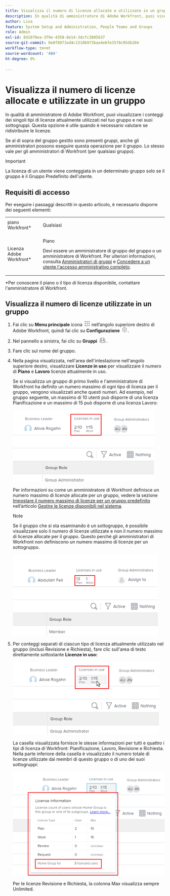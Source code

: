 ```yaml
---
title: Visualizza il numero di licenze allocate e utilizzate in un gruppo
description: In qualità di amministratore di Adobe Workfront, puoi visualizzare i conteggi dei singoli tipi di licenze attualmente utilizzati nel tuo gruppo e nei suoi sottogruppi. Questa opzione è utile quando è necessario valutare se ridistribuire le licenze.
author: Lisa
feature: System Setup and Administration, People Teams and Groups
role: Admin
exl-id: 8d1870ea-3f9e-4358-8e14-3dcfc3805637
source-git-commit: 0e8f8973ad4c1310b973bae4e6fe3578c05db204
workflow-type: tm+mt
source-wordcount: '484'
ht-degree: 0%

---
```


# Visualizza il numero di licenze allocate e utilizzate in un gruppo

In qualità di amministratore di Adobe Workfront, puoi visualizzare i conteggi dei singoli tipi di licenze attualmente utilizzati nel tuo gruppo e nei suoi sottogruppi. Questa opzione è utile quando è necessario valutare se ridistribuire le licenze.

Se al di sopra del gruppo gestito sono presenti gruppi, anche gli amministratori possono eseguire questa operazione per il gruppo. Lo stesso vale per gli amministratori di Workfront (per qualsiasi gruppo).

>[!IMPORTANT]
>
>La licenza di un utente viene conteggiata in un determinato gruppo solo se il gruppo è il Gruppo Predefinito dell&#39;utente.

## Requisiti di accesso

Per eseguire i passaggi descritti in questo articolo, è necessario disporre dei seguenti elementi:

<table style="table-layout:auto"> 
 <col> 
 <col> 
 <tbody> 
  <tr> 
   <td role="rowheader">piano Workfront*</td> 
   <td> <p>Qualsiasi</p> </td> 
  </tr> 
  <tr> 
   <td role="rowheader">Licenza Adobe Workfront*</td> 
   <td> <p>Piano </p> <p>Devi essere un amministratore di gruppo del gruppo o un amministratore di Workfront. Per ulteriori informazioni, consulta <a href="../../../administration-and-setup/manage-groups/group-roles/group-administrators.md" class="MCXref xref">Amministratori di gruppi</a> e <a href="../../../administration-and-setup/add-users/configure-and-grant-access/grant-a-user-full-administrative-access.md" class="MCXref xref">Concedere a un utente l'accesso amministrativo completo</a>.</p> </td> 
  </tr> 
 </tbody> 
</table>

&#42;Per conoscere il piano o il tipo di licenza disponibile, contattare l&#39;amministratore di Workfront.

## Visualizza il numero di licenze utilizzate in un gruppo

1. Fai clic su **Menu principale** icona ![](assets/main-menu-icon.png) nell’angolo superiore destro di Adobe Workfront, quindi fai clic su **Configurazione** ![](assets/gear-icon-settings.png).

1. Nel pannello a sinistra, fai clic su **Gruppi** ![](assets/groups-icon.png).

1. Fare clic sul nome del gruppo.
1. Nella pagina visualizzata, nell&#39;area dell&#39;intestazione nell&#39;angolo superiore destro, visualizzare **Licenze in uso** per visualizzare il numero di **Piano** e **Lavoro** licenze attualmente in uso.

   Se si visualizza un gruppo di primo livello e l&#39;amministratore di Workfront ha definito un numero massimo di ogni tipo di licenza per il gruppo, vengono visualizzati anche questi numeri. Ad esempio, nel gruppo seguente, un massimo di 10 utenti può disporre di una licenza Pianificazione e un massimo di 15 può disporre di una licenza Lavoro:

   ![](assets/licenses-used-allocated.png)

   Per informazioni su come un amministratore di Workfront definisce un numero massimo di licenze allocate per un gruppo, vedere la sezione [Impostare il numero massimo di licenze per un gruppo predefinito](../../../administration-and-setup/get-started-wf-administration/manage-available-licenses-in-your-system.md#set) nell’articolo [Gestire le licenze disponibili nel sistema](../../../administration-and-setup/get-started-wf-administration/manage-available-licenses-in-your-system.md).

   >[!NOTE]
   >
   >Se il gruppo che si sta esaminando è un sottogruppo, è possibile visualizzare solo il numero di licenze utilizzate e non il numero massimo di licenze allocate per il gruppo. Questo perché gli amministratori di Workfront non definiscono un numero massimo di licenze per un sottogruppo.
   >
   >![](assets/subgroup-used-licenses-only.png)

1. Per conteggi separati di ciascun tipo di licenza attualmente utilizzato nel gruppo (inclusi Revisione e Richiesta), fare clic sull&#39;area di testo direttamente sottostante **Licenze in uso:**

   ![](assets/click-text-to-see-more.png)

   La casella visualizzata fornisce le stesse informazioni per tutti e quattro i tipi di licenza di Workfront: Pianificazione, Lavoro, Revisione e Richiesta. Nella parte inferiore della casella è visualizzato il numero totale di licenze utilizzate dai membri di questo gruppo o di uno dei suoi sottogruppi:

   ![](assets/more-license-info.png)

   Per le licenze Revisione e Richiesta, la colonna Max visualizza sempre Unlimited.
